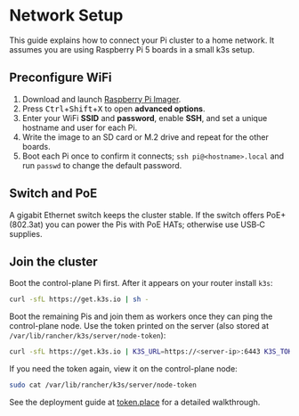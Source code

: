 # Network Setup

This guide explains how to connect your Pi cluster to a home network.
It assumes you are using Raspberry Pi 5 boards in a small k3s setup.

## Preconfigure WiFi

1. Download and launch [Raspberry Pi Imager](https://www.raspberrypi.com/software/).
2. Press <kbd>Ctrl</kbd>+<kbd>Shift</kbd>+<kbd>X</kbd> to open **advanced options**.
3. Enter your WiFi **SSID** and **password**, enable **SSH**, and set a unique hostname and user for each Pi.
4. Write the image to an SD card or M.2 drive and repeat for the other boards.
5. Boot each Pi once to confirm it connects; `ssh pi@<hostname>.local` and run `passwd` to change the default password.

## Switch and PoE

A gigabit Ethernet switch keeps the cluster stable. If the switch offers
PoE+ (802.3at) you can power the Pis with PoE HATs; otherwise use USB‑C supplies.

## Join the cluster

Boot the control-plane Pi first. After it appears on your router install
`k3s`:

```sh
curl -sfL https://get.k3s.io | sh -
```

Boot the remaining Pis and join them as workers once they can ping the
control-plane node. Use the token printed on the server (also stored at
`/var/lib/rancher/k3s/server/node-token`):

```sh
curl -sfL https://get.k3s.io | K3S_URL=https://<server-ip>:6443 K3S_TOKEN=<node-token> sh -
```

If you need the token again, view it on the control-plane node:

```sh
sudo cat /var/lib/rancher/k3s/server/node-token
```

See the deployment guide at
[token.place](https://github.com/futuroptimist/token.place) for a detailed
walkthrough.

